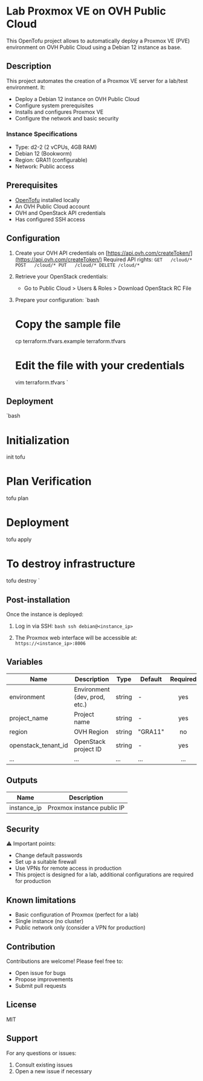 # Lab Proxmox VE on OVH Public Cloud

This OpenTofu project allows to automatically deploy a Proxmox VE (PVE) environment on OVH Public Cloud using a Debian 12 instance as base.

## Description

This project automates the creation of a Proxmox VE server for a lab/test environment. It:
- Deploy a Debian 12 instance on OVH Public Cloud
- Configure system prerequisites
- Installs and configures Proxmox VE
- Configure the network and basic security

### Instance Specifications
- Type: d2-2 (2 vCPUs, 4GB RAM)
- Debian 12 (Bookworm)
- Region: GRA11 (configurable)
- Network: Public access

## Prerequisites

- [OpenTofu](https://opentofu.org/) installed locally
- An OVH Public Cloud account
- OVH and OpenStack API credentials
- Has configured SSH access

## Configuration

1. Create your OVH API credentials on [https://api.ovh.com/createToken/](https://api.ovh.com/createToken/)
   Required API rights:
   `
   GET   /cloud/*
   POST   /cloud/*
   PUT   /cloud/*
   DELETE /cloud/*
   `

2. Retrieve your OpenStack credentials:
   - Go to Public Cloud > Users & Roles > Download OpenStack RC File

3. Prepare your configuration:
   `bash
   # Copy the sample file
   cp terraform.tfvars.example terraform.tfvars
   
   # Edit the file with your credentials
   vim terraform.tfvars
   `

## Deployment

`bash
# Initialization
init tofu

# Plan Verification
tofu plan

# Deployment
tofu apply

# To destroy infrastructure
tofu destroy
`

## Post-installation

Once the instance is deployed:

1. Log in via SSH:
   `bash
   ssh debian@<instance_ip>
   `

2. The Proxmox web interface will be accessible at:
   `
   https://<instance_ip>:8006
   `

## Variables

| Name | Description | Type | Default | Required |
|------|-------------|------|---------|:--------:|
| environment | Environment (dev, prod, etc.) | string | - | yes |
| project_name | Project name | string | - | yes |
| region | OVH Region | string | "GRA11" | no |
| openstack_tenant_id | OpenStack project ID | string | - | yes |
| ... | ... | ... | ... | ... | ... |

## Outputs

| Name | Description |
|------|--------------|
| instance_ip | Proxmox instance public IP |

## Security

⚠️ Important points:
- Change default passwords
- Set up a suitable firewall
- Use VPNs for remote access in production
- This project is designed for a lab, additional configurations are required for production

## Known limitations

- Basic configuration of Proxmox (perfect for a lab)
- Single instance (no cluster)
- Public network only (consider a VPN for production)

## Contribution

Contributions are welcome! Please feel free to:
- Open issue for bugs
- Propose improvements
- Submit pull requests

## License

MIT

## Support

For any questions or issues:
1. Consult existing issues
2. Open a new issue if necessary 